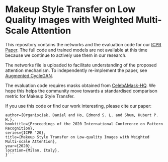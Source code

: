 # Makeup Style Transfer on Low Quality Images with Weighted Multi-Scale Attention
This repository contains the networks and the evaluation code for our [ICPR Paper](http://hubertshum.com/publications/icpr2020makeup/files/icpr2020makeup.pdf). The full code and trained models are not available at this time because we continue to actively use them in our research. 

The networks file is uploaded to facilitate understanding of the proposed attention mechanism. To independently re-implement the paper, see [Augmented CycleGAN](https://github.com/aalmah/augmented_cyclegan).

The evaluation code requires masks obtained from [CelebAMask-HQ](https://github.com/switchablenorms/CelebAMask-HQ). We hope this helps the community move towards a standardised comparison metric for Makeup Style Transfer.

If you use this code or find our work interesting, please cite our paper:
 ```@inproceedings{organisciak20makeup,
 author={Organisciak, Daniel and Ho, Edmond S. L. and Shum, Hubert P. H.},
 booktitle={Proceedings of the 2020 International Conference on Pattern Recognition},
 series={ICPR '20},
 title={Makeup Style Transfer on Low-quality Images with Weighted Multi-scale Attention},
 year={2020},
 location={Milan, Italy},
}```
